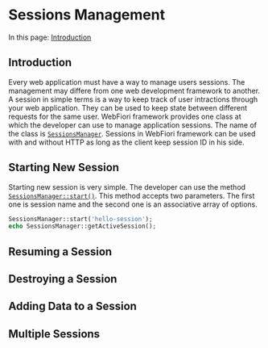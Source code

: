 
# Sessions Management

<meta name="description" content="Every web application must have a way to manage users sessions. The management may differe from one web development framework to another. A session in simple terms is a way to keep track of user intractions through your web application.">

In this page:
[Introduction](#introduction)

## Introduction

Every web application must have a way to manage users sessions. The management may differe from one web development framework to another. A session in simple terms is a way to keep track of user intractions through your web application. They can be used to keep state between different requests for the same user. WebFiori framework provides one class at which the developer can use to manage application sessions. The name of the class is [`SessionsManager`](https://webfiori.com/docs/webfiori/entity/session/SessionsManager). Sessions in WebFiori framework can be used with and without HTTP as long as the client keep session ID in his side.

## Starting New Session

Starting new session is very simple. The developer can use the method [`SessionsManager::start()`](https://webfiori.com/docs/webfiori/entity/session/SessionsManager#start). This method accepts two parameters. The first one is session name and the second one is an associative array of options.

``` php
SessionsManager::start('hello-session');
echo SessionsManager::getActiveSession();
```

## Resuming a Session
## Destroying a Session
## Adding Data to a Session
## Multiple Sessions
